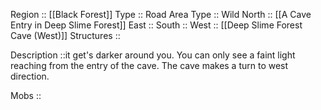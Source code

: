 Region :: [[Black Forest]]
Type :: Road
Area Type :: Wild
North :: [[A Cave Entry in Deep Slime Forest]]
East :: 
South :: 
West :: [[Deep Slime Forest Cave (West)]]
Structures ::

Description ::it get's darker around you. You can only see a faint light reaching from the entry of the cave. The cave makes a turn to west direction.

Mobs :: 